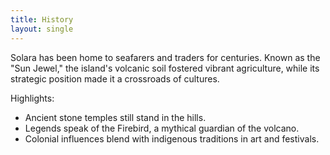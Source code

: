 ```yaml
---
title: History
layout: single
---
```


Solara has been home to seafarers and traders for centuries. Known as the "Sun Jewel," the island's volcanic soil fostered vibrant agriculture, while its strategic position made it a crossroads of cultures.

Highlights:
- Ancient stone temples still stand in the hills.
- Legends speak of the Firebird, a mythical guardian of the volcano.
- Colonial influences blend with indigenous traditions in art and festivals.
